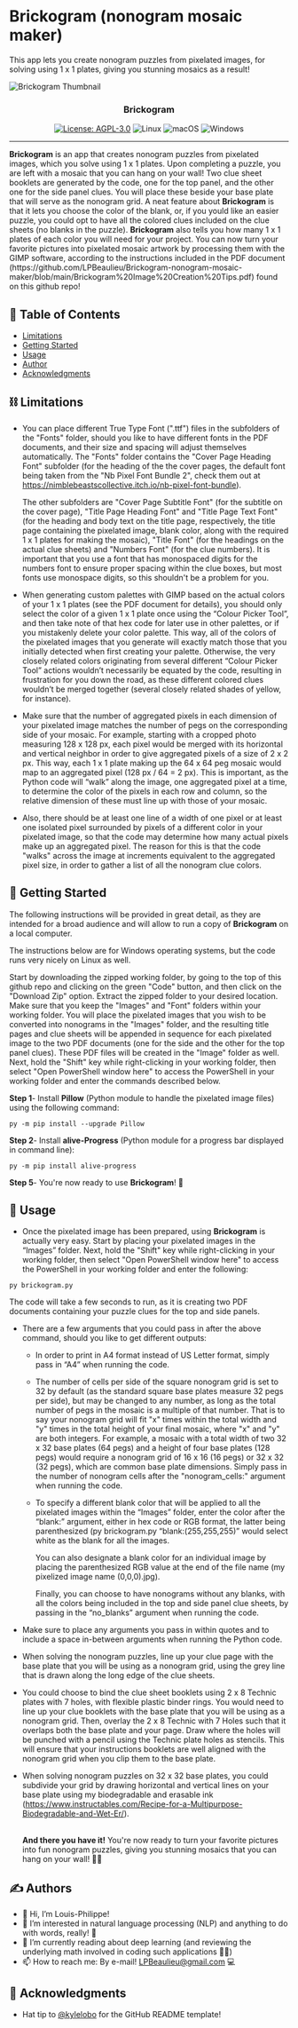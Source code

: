 # Brickogram (nonogram mosaic maker)
This app lets you create nonogram puzzles from pixelated images, for solving using 1 x 1 plates, giving you stunning mosaics as a result!

![Brickogram Thumbnail](https://github.com/LPBeaulieu/Brickogram-nonogram-mosaic-maker/blob/main/Brickogram%20Thumbnail.png)
<h3 align="center">Brickogram</h3>
<div align="center">
  
  [![License: AGPL-3.0](https://img.shields.io/badge/License-AGPLv3.0-brightgreen.svg)](https://github.com/LPBeaulieu/TintypeText/blob/main/LICENSE)
  ![Linux](https://img.shields.io/badge/Linux-FCC624?style=for-the-badge&logo=linux&logoColor=black)
  ![macOS](https://img.shields.io/badge/mac%20os-000000?style=for-the-badge&logo=macos&logoColor=F0F0F0)
  ![Windows](https://img.shields.io/badge/Windows-0078D6?style=for-the-badge&logo=windows&logoColor=white)
  
</div>

---

<p align="left"> <b>Brickogram</b> is an app that creates nonogram puzzles from pixelated images, which you solve using 1 x 1 plates. Upon completing a puzzle, you are left with a mosaic that you can hang on your wall! Two clue sheet booklets are generated by the code, one for the top panel, and the other one for the side panel clues. You will place these beside your base plate that will serve as the nonogram grid. A neat feature about <b>Brickogram</b> is that it lets you choose the color of the blank, or, if you yould like an easier puzzle, you could opt to have all the colored clues included on the clue sheets (no blanks in the puzzle). <b>Brickogram</b> also tells you how many 1 x 1 plates of each color you will need for your project. You can now turn your favorite pictures into pixelated mosaic artwork by processing them with the GIMP software, according to the instructions included in the PDF document (https://github.com/LPBeaulieu/Brickogram-nonogram-mosaic-maker/blob/main/Brickogram%20Image%20Creation%20Tips.pdf) found on this github repo!
</p>

## 📝 Table of Contents
- [Limitations](#limitations)
- [Getting Started](#getting_started)
- [Usage](#usage)
- [Author](#author)
- [Acknowledgments](#acknowledgments)

## ⛓️ Limitations <a name = "limitations"></a>

- You can place different True Type Font (".ttf") files in the subfolders of the "Fonts" folder, should you like to have different fonts in the PDF documents, and their size and spacing
will adjust themselves automatically. The "Fonts" folder contains the "Cover Page Heading Font" subfolder (for the heading of the the cover pages, the default font being taken from the
"Nb Pixel Font Bundle 2", check them out at https://nimblebeastscollective.itch.io/nb-pixel-font-bundle).

  The other subfolders are "Cover Page Subtitle Font" (for the subtitle on the cover page), "Title Page Heading Font" and "Title Page Text Font" (for the heading and body text on the title page, respectively, the title page containing the pixelated image, blank color, along with the required 1 x 1 plates for making the mosaic), "Title Font" (for the headings on the actual clue sheets) and "Numbers Font" (for the clue numbers). It is important that you use a font that has monospaced digits for the numbers font to ensure proper spacing within the clue boxes, but most fonts use monospace digits, so this shouldn't be a problem for you.

- When generating custom palettes with GIMP based on the actual colors of your 1 x 1 plates (see the PDF document for details), you should only select the color of a given 1 x 1 plate once using the “Colour Picker Tool”, and then take note of that hex code for later use in other palettes, or if you mistakenly delete your color palette. This way, all of the colors of the pixelated images that you generate will exactly match those that you initially detected when first creating your palette. Otherwise, the very closely related colors originating from several different “Colour Picker Tool” actions wouldn’t necessarily be equated by the code, resulting in frustration for you down the road, as these different colored clues wouldn’t be merged together (several closely related shades of yellow, for instance).

- Make sure that the number of aggregated pixels in each dimension of your pixelated image matches the number of pegs on the corresponding side of your mosaic. For example, starting with a cropped photo measuring 128 x 128 px, each pixel would be merged with its horizontal and vertical neighbor in order to give aggregated pixels of a size of 2 x 2 px. This way, each 1 x 1 plate making up the 64 x 64 peg mosaic would map to an aggregated pixel (128 px / 64 = 2 px).  This is important, as the Python code will “walk” along the image, one aggregated pixel at a time, to determine the color of the pixels in each row and column, so the relative dimension of these must line up with those of your mosaic.

- Also, there should be at least one line of a width of one pixel or at least one isolated pixel surrounded by pixels of a different color in your pixelated image, so that the code may determine how many actual pixels make up an aggregated pixel. The reason for this is that the code "walks" across the image at increments equivalent to the aggregated pixel size, in order to gather a list of all the nonogram clue colors.  


## 🏁 Getting Started <a name = "getting_started"></a>

The following instructions will be provided in great detail, as they are intended for a broad audience and will allow to run a copy of <b>Brickogram</b> on a local computer.

The instructions below are for Windows operating systems, but the code runs very nicely on Linux as well.

Start by downloading the zipped working folder, by going to the top of this github repo and clicking on the green "Code" button, and then click on the "Download Zip" option. Extract the zipped folder to your desired location. Make sure that you keep the "Images" and "Font" folders within your working folder. You will place the pixelated images that you wish to be converted into nonograms in the "Images" folder, and the resulting title pages and clue sheets will be appended in sequence for each pixelated image to the two PDF documents (one for the side and the other for the top panel clues). These PDF files will be created in the "Image" folder as well. Next, hold the "Shift" key while right-clicking in your working folder, then select "Open PowerShell window here" to access the PowerShell in your working folder and enter the commands described below. 

<b>Step 1</b>- Install <b>Pillow</b> (Python module to handle the pixelated image files) using the following command:

```
py -m pip install --upgrade Pillow
```

<b>Step 2</b>- Install <b>alive-Progress</b> (Python module for a progress bar displayed in command line):
```
py -m pip install alive-progress
```

<b>Step 5</b>- You're now ready to use <b>Brickogram</b>! 🎉

## 🎈 Usage <a name="usage"></a>

- Once the pixelated image has been prepared, using <b>Brickogram</b> is actually very easy. Start by placing your pixelated images in the “Images” folder. Next, hold the "Shift" key while right-clicking in your working folder, then select "Open PowerShell window here" to access the PowerShell in your working folder and enter the following:

```
py brickogram.py
```
The code will take a few seconds to run, as it is creating two PDF documents containing your puzzle clues for the top and side panels. 

- There are a few arguments that you could pass in after the above command, should you like to get different outputs:

  - In order to print in A4 format instead of US Letter format, simply pass in “A4” when running the code. 

  - The number of cells per side of the square nonogram grid is set to 32 by default (as the standard square base plates measure 32 pegs per side), but may be changed to any number, as long as the total number of pegs in the mosaic is a multiple of that number. That is to say your nonogram grid will fit "x" times within the total width and "y" times in the total height of your final mosaic, where "x" and "y" are both integers. For example, a mosaic with a total width of two 32 x 32 base plates (64 pegs) and a height of four base plates (128 pegs) would require a nonogram grid of 16 x 16 (16 pegs) or 32 x 32 (32 pegs), which are common base plate dimensions. Simply pass in the number of nonogram cells after the "nonogram_cells:" argument when running the code.

  - To specify a different blank color that will be applied to all the pixelated images within the “Images” folder, enter the color after the “blank:” argument, either in hex code or RGB format, the latter being parenthesized (py brickogram.py “blank:(255,255,255)” would select white as the blank for all the images. 

    You can also designate a blank color for an individual image by placing the parenthesized RGB value at the end of the file name (my pixelized image name (0,0,0).jpg).

    Finally, you can choose to have nonograms without any blanks, with all the colors being included in the top and side panel clue sheets, by passing in the “no_blanks” argument when running the code.

- Make sure to place any arguments you pass in within quotes and to include a space in-between arguments when running the Python code.

- When solving the nonogram puzzles, line up your clue page with the base plate that you will be using as a nonogram grid, using the grey line that is drawn along the long edge of the clue sheets.

- You could choose to bind the clue sheet booklets using 2 x 8 Technic plates with 7 holes, with flexible plastic binder rings. You would need to line up your clue booklets with the base plate that you will be using as a nonogram grid. Then, overlay the 2 x 8 Technic with 7 Holes such that it overlaps both the base plate and your page. Draw where the holes will be punched with a pencil using the Technic plate holes as stencils. This will ensure that your instructions booklets are well aligned with the nonogram grid when you clip them to the base plate.

- When solving nonogram puzzles on 32 x 32 base plates, you could subdivide your grid by drawing horizontal and vertical lines on your base plate using my biodegradable and erasable ink (https://www.instructables.com/Recipe-for-a-Multipurpose-Biodegradable-and-Wet-Er/).
        
  <br><b>And there you have it!</b> You're now ready to turn your favorite pictures into fun nonogram puzzles, giving you stunning mosaics that you can hang on your wall! 🎉📖
  
  
## ✍️ Authors <a name = "author"></a>
- 👋 Hi, I’m Louis-Philippe!
- 👀 I’m interested in natural language processing (NLP) and anything to do with words, really! 📝
- 🌱 I’m currently reading about deep learning (and reviewing the underlying math involved in coding such applications 🧮😕)
- 📫 How to reach me: By e-mail! LPBeaulieu@gmail.com 💻


## 🎉 Acknowledgments <a name = "acknowledgments"></a>
- Hat tip to [@kylelobo](https://github.com/kylelobo) for the GitHub README template!




<!---
LPBeaulieu/LPBeaulieu is a ✨ special ✨ repository because its `README.md` (this file) appears on your GitHub profile.
You can click the Preview link to take a look at your changes.
--->
